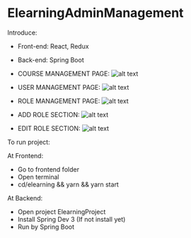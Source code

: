 # ElearningAdminManagement

Introduce:

+ Front-end: React, Redux
+ Back-end: Spring Boot

+ COURSE MANAGEMENT PAGE:
![alt text](https://res.cloudinary.com/dyqx4xje5/image/upload/v1611978708/tmp/Screenshot_from_2021-01-30_10-31-10_oesap3.png)
+ USER MANAGEMENT PAGE:
![alt text](https://res.cloudinary.com/dyqx4xje5/image/upload/v1611978707/tmp/Screenshot_from_2021-01-30_10-31-16_fwwjyk.png)

+ ROLE MANAGEMENT PAGE:
![alt text](https://res.cloudinary.com/dyqx4xje5/image/upload/v1611978707/tmp/Screenshot_from_2021-01-30_10-31-20_ckffte.png)

+ ADD ROLE SECTION:
![alt text](https://res.cloudinary.com/dyqx4xje5/image/upload/v1611978707/tmp/Screenshot_from_2021-01-30_10-31-22_pioqe4.png) 
+ EDIT ROLE SECTION:
![alt text](https://res.cloudinary.com/dyqx4xje5/image/upload/v1611978707/tmp/Screenshot_from_2021-01-30_10-31-40_rn7mvp.png)

To run project:

At Frontend:
+ Go to frontend folder
+ Open terminal
+ cd/elearning && yarn && yarn start

At Backend:
+ Open project ElearningProject
+ Install Spring Dev 3 (If not install yet)
+ Run by Spring Boot
